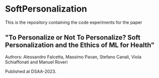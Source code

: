 # SoftPersonalization

This is the repository containing the code experiments for the paper 

<h2> "To Personalize or Not To Personalize? Soft Personalization and the Ethics of ML for Health" </h2>

Authors: Alessandro Falcetta, Massimo Pavan, Stefano Canali, Viola Schiaffonati and Manuel Roveri

Published at DSAA-2023.
